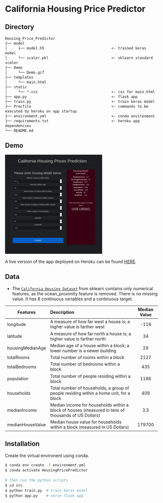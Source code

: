 # California Housing Price Predictor

## Directory

```
Housing_Price_Predictor
├── model                                         
│     ├── model.h5                               <- trained keras model  
│     └── scaler.pkl                             <- sklearn standard scaler
├── Demo                                         
│     └── Demo.gif 
├── templates                               
│     └── main.html
├── static                               
│     └── *.css                                  <- css for main.html
├── app.py                                       <- flask app                                    
├── train.py                                     <- train keras model
├── Procfile                                     <- commands to be executed by heroku on app startup 
├── environment.yml                              <- conda environment 
├── requirements.txt                             <- heroku app dependencies  
└── README.md
```
## Demo

![Demo](Demo/demo.gif)


A live version of the app deployed on Heroku can be found [HERE](https://california-housing-predict.herokuapp.com/).

## Data

* The [`California Housing Dataset`](https://scikit-learn.org/stable/datasets/index.html#california-housing-dataset) from sklearn 
contains only numerical features, as the ocean_proximity feature is removed. There is no missing value. It has 8 continuous variables and a continuous target.



| Features      | Description   | Median Value   | 
| ------------- |:-------------|:-------------:|
| longitude     | A measure of how far west a house is; a higher value is farther west | -118|
| latitude      | A measure of how far north a house is; a higher value is farther north     |34 |  
| housingMedianAge | Median age of a house within a block; a lower number is a newer building      | 29|
| totalRooms     | Total number of rooms within a block | 2127 |
| totalBedrooms     | Total number of bedrooms within a block     | 435|  
| population | Total number of people residing within a block      | 1166|  
| households     | Total number of households, a group of people residing within a home unit, for a block |409 | 
| medianIncome      | Median income for households within a block of houses (measured in tens of thousands of US Dollars)     | 3.5 |
| medianHouseValue | Median house value for households within a block (measured in US Dollars)     |179700 |   

## Installation

Create the virtual environent using conda. 

```bash
$ conda env create -f environment.yml
$ conda activate HousingPricePredictor

# then run the python scripts
$ cd src
$ python train.py  # train keras model
$ python app.py    # serve flask app
```



